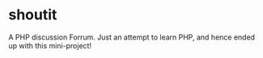 # shoutit
A PHP discussion Forrum.
Just an attempt to learn PHP, and hence ended up with this mini-project!
